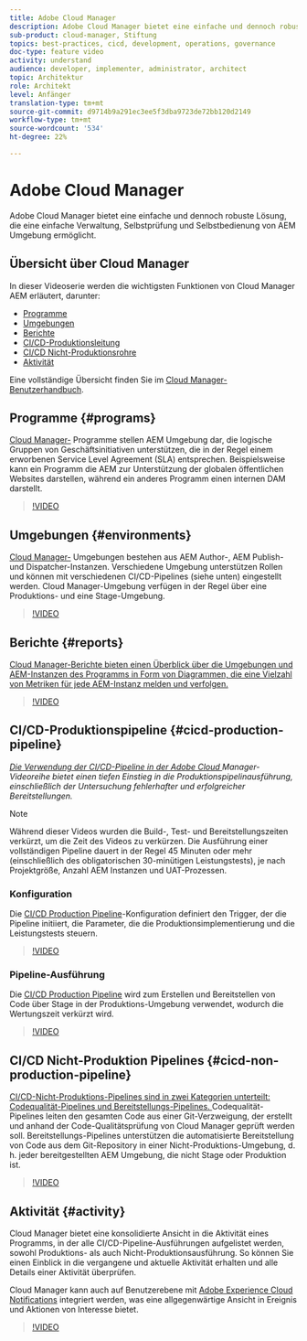 ```yaml
---
title: Adobe Cloud Manager
description: Adobe Cloud Manager bietet eine einfache und dennoch robuste Lösung, die eine einfache Verwaltung, Selbstprüfung und Selbstbedienung von AEM Umgebung ermöglicht.
sub-product: cloud-manager, Stiftung
topics: best-practices, cicd, development, operations, governance
doc-type: feature video
activity: understand
audience: developer, implementer, administrator, architect
topic: Architektur
role: Architekt
level: Anfänger
translation-type: tm+mt
source-git-commit: d9714b9a291ec3ee5f3dba9723de72bb120d2149
workflow-type: tm+mt
source-wordcount: '534'
ht-degree: 22%

---
```



# Adobe Cloud Manager

Adobe Cloud Manager bietet eine einfache und dennoch robuste Lösung, die eine einfache Verwaltung, Selbstprüfung und Selbstbedienung von AEM Umgebung ermöglicht.

## Übersicht über Cloud Manager

In dieser Videoserie werden die wichtigsten Funktionen von Cloud Manager AEM erläutert, darunter:

* [Programme](#programs)
* [Umgebungen](#environments)
* [Berichte](#reports)
* [CI/CD-Produktionsleitung](#cicd-production-pipeline)
* [CI/CD Nicht-Produktionsrohre](#cicd-non-production-pipeline)
* [Aktivität](#activity)

Eine vollständige Übersicht finden Sie im [Cloud Manager-Benutzerhandbuch](https://docs.adobe.com/content/help/de-DE/experience-manager-cloud-manager/using/introduction-to-cloud-manager.html).

## Programme {#programs}

[Cloud Manager-](https://docs.adobe.com/content/help/de-DE/experience-manager-cloud-manager/using/getting-started/setting-up-program.html) Programme stellen AEM Umgebung dar, die logische Gruppen von Geschäftsinitiativen unterstützen, die in der Regel einem erworbenen Service Level Agreement (SLA) entsprechen. Beispielsweise kann ein Programm die AEM zur Unterstützung der globalen öffentlichen Websites darstellen, während ein anderes Programm einen internen DAM darstellt.

>[!VIDEO](https://video.tv.adobe.com/v/26313/?quality=12&learn=on)

## Umgebungen {#environments}

[Cloud Manager-](https://docs.adobe.com/content/help/en/experience-manager-cloud-manager/using/how-to-use/manage-your-environment.html) Umgebungen bestehen aus AEM Author-, AEM Publish- und Dispatcher-Instanzen. Verschiedene Umgebung unterstützen Rollen und können mit verschiedenen CI/CD-Pipelines (siehe unten) eingestellt werden. Cloud Manager-Umgebung verfügen in der Regel über eine Produktions- und eine Stage-Umgebung.

>[!VIDEO](https://video.tv.adobe.com/v/26318/?quality=12&learn=on)

## Berichte {#reports}

[Cloud Manager-Berichte bieten einen Überblick über die Umgebungen und AEM-Instanzen des Programms in Form von Diagrammen, die eine Vielzahl von Metriken für jede AEM-Instanz melden und verfolgen.](https://docs.adobe.com/content/help/en/experience-manager-cloud-manager/using/how-to-use/monitor-your-environments.html)

>[!VIDEO](https://video.tv.adobe.com/v/26315/?quality=12&learn=on)

## CI/CD-Produktionspipeline {#cicd-production-pipeline}

*[Die Verwendung der CI/CD-Pipeline in der Adobe Cloud ](./use-the-cicd-pipeline-in-cloud-manager-for-aem.md) Manager-Videoreihe bietet einen tiefen Einstieg in die Produktionspipelinausführung, einschließlich der Untersuchung fehlerhafter und erfolgreicher Bereitstellungen.*

>[!NOTE]
>
> Während dieser Videos wurden die Build-, Test- und Bereitstellungszeiten verkürzt, um die Zeit des Videos zu verkürzen. Die Ausführung einer vollständigen Pipeline dauert in der Regel 45 Minuten oder mehr (einschließlich des obligatorischen 30-minütigen Leistungstests), je nach Projektgröße, Anzahl AEM Instanzen und UAT-Prozessen.

### Konfiguration

Die [CI/CD Production Pipeline](https://docs.adobe.com/content/help/en/experience-manager-cloud-manager/using/how-to-use/configuring-pipeline.html)-Konfiguration definiert den Trigger, der die Pipeline initiiert, die Parameter, die die Produktionsimplementierung und die Leistungstests steuern.

>[!VIDEO](https://video.tv.adobe.com/v/26314/?quality=12&learn=on)

### Pipeline-Ausführung

Die [CI/CD Production Pipeline](https://docs.adobe.com/content/help/en/experience-manager-cloud-manager/using/how-to-use/deploying-code.html) wird zum Erstellen und Bereitstellen von Code über Stage in der Produktions-Umgebung verwendet, wodurch die Wertungszeit verkürzt wird.

>[!VIDEO](https://video.tv.adobe.com/v/26317/?quality=12&learn=on)

## CI/CD Nicht-Produktion Pipelines {#cicd-non-production-pipeline}

[CI/CD-Nicht-Produktions-Pipelines sind in zwei Kategorien unterteilt: Codequalität-Pipelines und Bereitstellungs-Pipelines. ](https://docs.adobe.com/content/help/en/experience-manager-cloud-manager/using/how-to-use/configuring-pipeline.html#non-production--code-quality-only-pipelines) Codequalität-Pipelines leiten den gesamten Code aus einer Git-Verzweigung, der erstellt und anhand der Code-Qualitätsprüfung von Cloud Manager geprüft werden soll. Bereitstellungs-Pipelines unterstützen die automatisierte Bereitstellung von Code aus dem Git-Repository in einer Nicht-Produktions-Umgebung, d. h. jeder bereitgestellten AEM Umgebung, die nicht Stage oder Produktion ist.

>[!VIDEO](https://video.tv.adobe.com/v/26316/?quality=12&learn=on)

## Aktivität {#activity}

Cloud Manager bietet eine konsolidierte Ansicht in die Aktivität eines Programms, in der alle CI/CD-Pipeline-Ausführungen aufgelistet werden, sowohl Produktions- als auch Nicht-Produktionsausführung. So können Sie einen Einblick in die vergangene und aktuelle Aktivität erhalten und alle Details einer Aktivität überprüfen.

Cloud Manager kann auch auf Benutzerebene mit [Adobe Experience Cloud Notifications](https://docs.adobe.com/content/help/en/experience-manager-cloud-manager/using/how-to-use/notifications.html) integriert werden, was eine allgegenwärtige Ansicht in Ereignis und Aktionen von Interesse bietet.

>[!VIDEO](https://video.tv.adobe.com/v/26319/?quality=12&learn=on)
